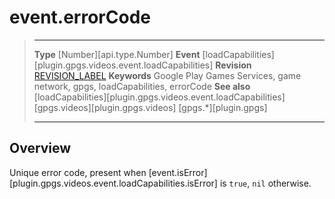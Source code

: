 # event.errorCode

> --------------------- ------------------------------------------------------------------------------------------
> __Type__              [Number][api.type.Number]
> __Event__             [loadCapabilities][plugin.gpgs.videos.event.loadCapabilities]
> __Revision__          [REVISION_LABEL](REVISION_URL)
> __Keywords__          Google Play Games Services, game network, gpgs, loadCapabilities, errorCode
> __See also__          [loadCapabilities][plugin.gpgs.videos.event.loadCapabilities]
>						[gpgs.videos][plugin.gpgs.videos]
>                       [gpgs.*][plugin.gpgs]
> --------------------- ------------------------------------------------------------------------------------------

## Overview

Unique error code, present when [event.isError][plugin.gpgs.videos.event.loadCapabilities.isError] is `true`, `nil` otherwise.